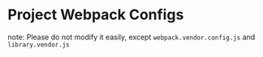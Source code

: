 # Project Webpack Configs

note: Please do not modify it easily, except `webpack.vendor.config.js` and  `library.vendor.js`
